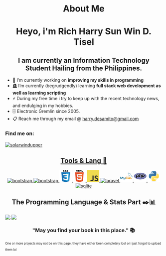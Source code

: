 <h1 align="center"> About Me </h1> 

<h1 align="center"> Heyo, i'm Rich Harry Sun Win D. Tisel
 </h1> 
<h2 align="center">I am currently an Information Technology Student Hailing from the Philippines.</h2>

- 🔧 I’m currently working on <b> improving my skills in programming </b>
- 🪦 I’m currently (begrudgendly) learning <b> full stack web development as well as learning scripting </b>
- ⚡ During my free time i try to keep up with the recent technology news, and endulging in my hobbies.
- 🗄️ Electronic Gremlin since 2005.
- 📋 Reach me through my email @ harry.desamito@gmail.com
<p align="left" dir="auto">
<h3 class="heading-element" align="left" dir="auto">Find me on:</h3>
 <a href="https://www.facebook.com/solarwindupper/" rel="nofollow">
<img align="center" src="https://raw.githubusercontent.com/rahuldkjain/github-profile-readme-generator/master/src/images/icons/Social/facebook.svg" alt="solarwindupper" height="50" width="40" style="max-width: 100%; ">
</p>
 <h2 align="center"> Tools & Lang 💌
 </h2> 
  <p align="center">
     <a href="https://code.visualstudio.com/" rel="nofollow">
    <img src="https://devicon-website.vercel.app/api/vscode/original.svg" alt="bootstrap" width="40" height="40" style="max-width: 100%;">
  </a>
  <a href="https://getbootstrap.com" rel="nofollow">
    <img src="https://getbootstrap.com/docs/5.0/assets/brand/bootstrap-logo.svg" alt="bootstrap" width="40" height="40" style="max-width: 100%;">
  </a>
  <a href="https://www.w3schools.com/css/" rel="nofollow">
    <img src="https://raw.githubusercontent.com/devicons/devicon/master/icons/css3/css3-original-wordmark.svg" alt="css3" width="40" height="40" style="max-width: 100%;">
  </a>
  <a href="https://www.w3.org/html/" rel="nofollow">
    <img src="https://raw.githubusercontent.com/devicons/devicon/master/icons/html5/html5-original-wordmark.svg" alt="html5" width="40" height="40" style="max-width: 100%;">
  </a>
  <a href="https://developer.mozilla.org/en-US/docs/Web/JavaScript" rel="nofollow">
    <img src="https://raw.githubusercontent.com/devicons/devicon/master/icons/javascript/javascript-original.svg" alt="javascript" width="40" height="40" style="max-width: 100%;">
  </a>
  <a href="https://laravel.com/" rel="nofollow">
    <img src="https://laravel.com/img/logomark.min.svg" alt="laravel" width="40" height="40" style="max-width: 100%;">
  </a>
  <a href="https://www.mysql.com/" rel="nofollow">
    <img src="https://raw.githubusercontent.com/devicons/devicon/master/icons/mysql/mysql-original-wordmark.svg" alt="mysql" width="40" height="40" style="max-width: 100%;">
  </a>
  <a href="https://www.php.net" rel="nofollow">
    <img src="https://raw.githubusercontent.com/devicons/devicon/master/icons/php/php-original.svg" alt="php" width="40" height="40" style="max-width: 100%;">
  </a>
  <a href="https://www.python.org" rel="nofollow">
    <img src="https://raw.githubusercontent.com/devicons/devicon/master/icons/python/python-original.svg" alt="python" width="40" height="40" style="max-width: 100%;">
  </a>
  <a href="https://www.sqlite.org/" rel="nofollow">
    <img src="https://www.vectorlogo.zone/logos/sqlite/sqlite-icon.svg" alt="sqlite" width="40" height="40" style="max-width: 100%;">
  </a>
</p>

  
<h2 align="center"> The Programming Language & Stats Part ✒️📊
 </h2> 
<a href="https://github.com/SolWIND3/github-readme-stats">
  <img height=200 align="center" src="https://github-readme-stats.vercel.app/api?username=SolWIND3&theme=cobalt" />
</a>
<a href="https://github.com/SolWIND3/convoychat">
  <img height=200 align="center" src="https://github-readme-stats.vercel.app/api/top-langs?username=SolWIND3&layout=compact&langs_count=8&card_width=200&theme=cobalt" />
</a>


<h3 align="center"> "May you find your book in this place." 📚
</h3>

<sup><sub>One or more projects may not be on this page, they have either been completely lost or i just forgot to upload them lol</sub></sup>
 
<!--
**SolWIND3/SolWIND3** is a ✨ _special_ ✨ repository because its `README.md` (this file) appears on your GitHub profile.

Here are some ideas to get you started:

- 🔭 I’m currently working on ...
- 🌱 I’m currently learning ...
- 👯 I’m looking to collaborate on ...
- 🤔 I’m looking for help with ...
- 💬 Ask me about ...
- 📫 How to reach me: ...
- 😄 Pronouns: ...
- ⚡ Fun fact: ...
-->
